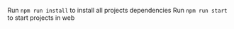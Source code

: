 Run `npm run install` to install all projects dependencies
Run `npm run start` to start projects in web
